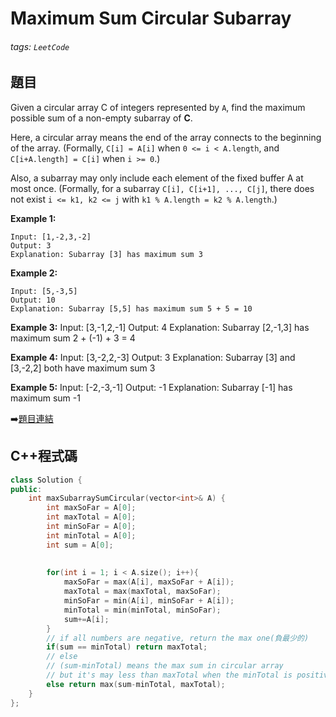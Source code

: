 # Maximum Sum Circular Subarray

###### tags: `LeetCode`

## 題目

Given a circular array C of integers represented by `A`, find the maximum possible sum of a non-empty subarray of **C**.

Here, a circular array means the end of the array connects to the beginning of the array.  (Formally, `C[i] = A[i]` when `0 <= i < A.length`, and `C[i+A.length] = C[i]` when `i >= 0`.)

Also, a subarray may only include each element of the fixed buffer A at most once.  (Formally, for a subarray `C[i], C[i+1], ..., C[j]`, there does not exist `i <= k1, k2 <= j` with `k1 % A.length = k2 % A.length`.)

 
**Example 1:**

    Input: [1,-2,3,-2]
    Output: 3
    Explanation: Subarray [3] has maximum sum 3
    
**Example 2:**

    Input: [5,-3,5]
    Output: 10
    Explanation: Subarray [5,5] has maximum sum 5 + 5 = 10

**Example 3:**
    Input: [3,-1,2,-1]
    Output: 4
    Explanation: Subarray [2,-1,3] has maximum sum 2 + (-1) + 3 = 4
    
**Example 4:**
    Input: [3,-2,2,-3]
    Output: 3
    Explanation: Subarray [3] and [3,-2,2] both have maximum sum 3
    
**Example 5:**
    Input: [-2,-3,-1]
    Output: -1
    Explanation: Subarray [-1] has maximum sum -1

:arrow_right:[題目連結](https://leetcode.com/explore/challenge/card/may-leetcoding-challenge/534/week-1-may-1st-may-7th/3330/)

## C++程式碼
```C++
class Solution {
public:
    int maxSubarraySumCircular(vector<int>& A) {
        int maxSoFar = A[0]; 
        int maxTotal = A[0]; 
        int minSoFar = A[0]; 
        int minTotal = A[0]; 
        int sum = A[0];
        
        
        for(int i = 1; i < A.size(); i++){
            maxSoFar = max(A[i], maxSoFar + A[i]);
            maxTotal = max(maxTotal, maxSoFar);
            minSoFar = min(A[i], minSoFar + A[i]);
            minTotal = min(minTotal, minSoFar);
            sum+=A[i];
        }
        // if all numbers are negative, return the max one(負最少的)
        if(sum == minTotal) return maxTotal;
        // else
        // (sum-minTotal) means the max sum in circular array 
        // but it's may less than maxTotal when the minTotal is positive
        else return max(sum-minTotal, maxTotal);
    }
};
